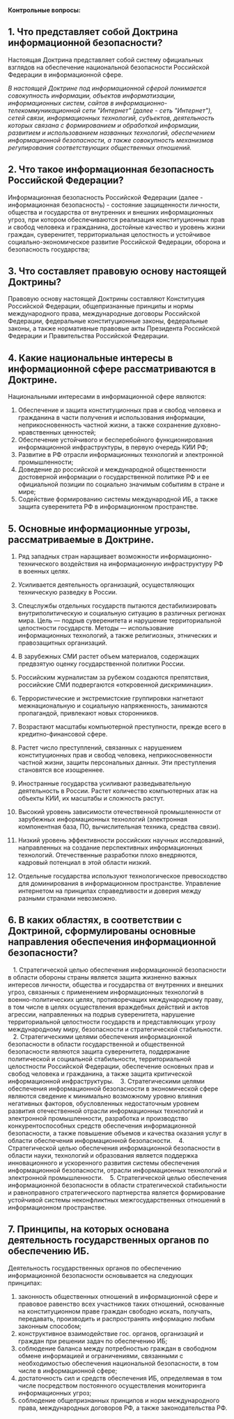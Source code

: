**Контрольные вопросы:**

## 1. Что представляет собой Доктрина информационной безопасности?

Настоящая Доктрина представляет собой систему официальных взглядов на обеспечение национальной безопасности Российской Федерации в информационной сфере.

_В настоящей Доктрине под информационной сферой понимается совокупность информации, объектов информатизации, информационных систем, сайтов в информационно-телекоммуникационной сети "Интернет" (далее - сеть "Интернет"), сетей связи, информационных технологий, субъектов, деятельность которых связана с формированием и обработкой информации, развитием и использованием названных технологий, обеспечением информационной безопасности, а также совокупность механизмов регулирования соответствующих общественных отношений._

## 2. Что такое информационная безопасность Российской Федерации?

Информационная безопасность Российской Федерации (далее - информационная безопасность) - состояние защищенности личности, общества и государства от внутренних и внешних информационных угроз, при котором обеспечиваются реализация конституционных прав и свобод человека и гражданина, достойные качество и уровень жизни граждан, суверенитет, территориальная целостность и устойчивое социально-экономическое развитие Российской Федерации, оборона и безопасность государства;

## 3. Что составляет правовую основу настоящей Доктрины?

Правовую основу настоящей Доктрины составляют Конституция Российской Федерации, общепризнанные принципы и нормы международного права, международные договоры Российской Федерации, федеральные конституционные законы, федеральные законы, а также нормативные правовые акты Президента Российской Федерации и Правительства Российской Федерации.

## 4. Какие национальные интересы в информационной сфере рассматриваются в Доктрине.

Национальными интересами в информационной сфере являются:

1. Обеспечение и защита конституционных прав и свобод человека и гражданина в части получения и использования информации, неприкосновенность частной жизни, а также сохранение духовно-нравственных ценностей;
2. Обеспечение устойчивого и бесперебойного функционирования информационной инфраструктуры, в первую очередь КИИ РФ;
3. Развитие в РФ отрасли информационных технологий и электронной промышленности;
4. Доведение до российской и международной общественности достоверной информации о государственной политике РФ и ее официальной позиции по социально значимым событиям в стране и мире;
5. Содействие формированию системы международной ИБ, а также защита суверенитета РФ в информационном пространстве.

## 5. Основные информационные угрозы, рассматриваемые в Доктрине.

1. Ряд западных стран наращивает возможности информационно-технического воздействия на информационную инфраструктуру РФ в военных целях.
2. Усиливается деятельность организаций, осуществляющих техническую разведку в России.
3. Спецслужбы отдельных государств пытаются дестабилизировать внутриполитическую и социальную ситуацию в различных регионах мира. Цель — подрыв суверенитета и нарушение территориальной целостности государств. Методы — использование информационных технологий, а также религиозных, этнических и правозащитных организаций.
4. В зарубежных СМИ растет объем материалов, содержащих предвзятую оценку государственной политики России.
5. Российским журналистам за рубежом создаются препятствия, российские СМИ подвергаются «откровенной дискриминации».

6. Террористические и экстремистские группировки нагнетают межнациональную и социальную напряженность, занимаются пропагандой, привлекают новых сторонников.
7. Возрастают масштабы компьютерной преступности, прежде всего в кредитно-финансовой сфере.
8. Растет число преступлений, связанных с нарушением конституционных прав и свобод человека, неприкосновенности частной жизни, защиты персональных данных. Эти преступления становятся все изощреннее.
9. Иностранные государства усиливают разведывательную деятельность в России. Растет количество компьютерных атак на объекты КИИ, их масштабы и сложность растут.
10. Высокий уровень зависимости отечественной промышленности от зарубежных информационных технологий (электронная компонентная база, ПО, вычислительная техника, средства связи).

11. Низкий уровень эффективности российских научных исследований, направленных на создание перспективных информационных технологий. Отечественные разработки плохо внедряются, кадровый потенциал в этой области низкий.
12. Отдельные государства используют технологическое превосходство для доминирования в информационном пространстве. Управление интернетом на принципах справедливости и доверия между разными странами невозможно.

## 6. В каких областях, в соответствии с Доктриной, сформулированы основные направления обеспечения информационной безопасности?

   1. Стратегической целью обеспечения информационной безопасности в области обороны страны является защита жизненно важных интересов личности, общества и государства от внутренних и внешних угроз, связанных с применением информационных технологий в военно-политических целях, противоречащих международному праву, в том числе в целях осуществления враждебных действий и актов агрессии, направленных на подрыв суверенитета, нарушение территориальной целостности государств и представляющих угрозу международному миру, безопасности и стратегической стабильности.
   2. Стратегическими целями обеспечения информационной безопасности в области государственной и общественной безопасности являются защита суверенитета, поддержание политической и социальной стабильности, территориальной целостности Российской Федерации, обеспечение основных прав и свобод человека и гражданина, а также защита критической информационной инфраструктуры.
   3. Стратегическими целями обеспечения информационной безопасности в экономической сфере являются сведение к минимально возможному уровню влияния негативных факторов, обусловленных недостаточным уровнем развития отечественной отрасли информационных технологий и электронной промышленности, разработка и производство конкурентоспособных средств обеспечения информационной безопасности, а также повышение объемов и качества оказания услуг в области обеспечения информационной безопасности.
   4. Стратегической целью обеспечения информационной безопасности в области науки, технологий и образования является поддержка инновационного и ускоренного развития системы обеспечения информационной безопасности, отрасли информационных технологий и электронной промышленности.
   5. Стратегической целью обеспечения информационной безопасности в области стратегической стабильности и равноправного стратегического партнерства является формирование устойчивой системы неконфликтных межгосударственных отношений в информационном пространстве.

## 7. Принципы, на которых основана деятельность государственных органов по обеспечению ИБ.

Деятельность государственных органов по обеспечению информационной безопасности основывается на следующих принципах:

1. законность общественных отношений в информационной сфере и правовое равенство всех участников таких отношений, основанные на конституционном праве граждан свободно искать, получать, передавать, производить и распространять информацию любым законным способом;
2. конструктивное взаимодействие гос. органов, организаций и граждан при решении задач по обеспечению ИБ;
3. соблюдение баланса между потребностью граждан в свободном обмене информацией и ограничениями, связанными с необходимостью обеспечения национальной безопасности, в том числе в информационной сфере;
4. достаточность сил и средств обеспечения ИБ, определяемая в том числе посредством постоянного осуществления мониторинга информационных угроз;
5. соблюдение общепризнанных принципов и норм международного права, международных договоров РФ, а также законодательства РФ.
